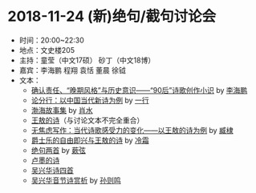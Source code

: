 # 2018-11-24 (新)绝句/截句讨论会

- 时间：20:00~22:30
- 地点：文史楼205
- 主持：童莹（中文17硕） 砂丁（中文18博）
- 嘉宾：李海鹏 程翔 袁恬 董晨 徐钺
- 文本：
  - [确认责任、“晚期风格”与历史意识——“90后”诗歌创作小识](https://xw.qq.com/cmsid/20180430A1D3KE00) by [李海鹏]()
  - [论分行：以中国当代新诗为例](http://blog.sina.com.cn/s/blog_a4fefa0e0102x5hy.html) by [一行]()
  - [渤海故事集](https://www.poemlife.com/index.php?mod=showart&id=74204&str=1647) by [肖水]()
  - [王敖的诗](http://shryshcj.h.baike.com/article-1052333.html)（与讨论文本不完全重合）
  - [无焦虑写作：当代诗歌感受力的变化——以王敖的诗为例](http://wemedia.ifeng.com/15481113/wemedia.shtml) by [臧棣]()
  - [爵士乐的自由即兴与王敖的诗](https://site.douban.com/109956/widget/articles/258787/article/10060678/) by [冷霜](https://site.douban.com/109956/)
  - [绝句两首](https://site.douban.com/187069/widget/articles/11363469/article/35345449/) by [蔌弦](https://site.douban.com/187069/)
  - [卢墨的诗](卢墨.md)
  - [吴兴华诗四首](https://www.douban.com/group/topic/28678833/)
  - [吴兴华音节诗赏析](http://blog.sina.com.cn/s/blog_64e11faf0102xcxq.html) by [孙则鸣](http://blog.sina.com.cn/u/1692475311)